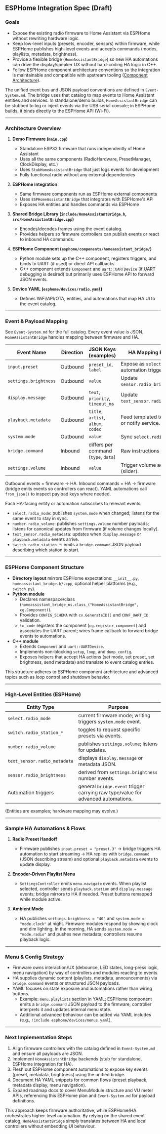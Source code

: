 ## ESPHome Integration Spec (Draft)

### Goals

- Expose the existing radio firmware to Home Assistant via ESPHome without rewriting hardware logic.
- Keep low-level inputs (presets, encoder, sensors) within firmware, while ESPHome publishes high-level events and accepts commands (modes, playlists, metadata, brightness).
- Provide a flexible bridge (`HomeAssistantBridge`) so new HA automations can drive the display/speaker UX without hard-coding HA logic in C++.
- Follow ESPHome component architecture conventions so the integration is maintainable and compatible with upstream tooling ([Component Architecture](https://developers.esphome.io/architecture/components/)).

The unified event bus and JSON payload conventions are defined in `Event-System.md`. The bridge uses that catalog to map events to Home Assistant entities and services. In standalone/demo builds, `HomeAssistantBridge` can be stubbed to log or inject events via the USB serial console; in ESPHome builds, it binds directly to the ESPHome API (Wi-Fi).

---

### Architecture Overview

1. **Demo Firmware (`main.cpp`)**
   - Standalone ESP32 firmware that runs independently of Home Assistant
   - Uses all the same components (RadioHardware, PresetManager, ClockDisplay, etc.)
   - Uses `StubHomeAssistantBridge` that just logs events for development
   - Fully functional radio without any external dependencies

2. **ESPHome Integration**
   - Same firmware components run as ESPHome external components
   - Uses `ESPHomeAssistantBridge` that integrates with ESPHome's API
   - Exposes HA entities and handles commands via ESPHome
2. **Shared Bridge Library (`include/HomeAssistantBridge.h`, `src/HomeAssistantBridge.cpp`)**
   - Encodes/decodes frames using the event catalog.
   - Provides helpers so firmware controllers can publish events or react to inbound HA commands.
3. **ESPHome Component (`esphome/components/homeassistant_bridge/`)**
   - Python module sets up the C++ component, registers triggers, and binds to UART (if used) or direct API callbacks.
   - C++ component extends `Component` and `uart::UARTDevice` (if UART debugging is desired) but primarily uses ESPHome API to forward JSON events.
4. **Device YAML (`esphome/devices/radio.yaml`)**
   - Defines WiFi/API/OTA, entities, and automations that map HA UI to the event catalog.

---

### Event & Payload Mapping

See `Event-System.md` for the full catalog. Every event value is JSON. `HomeAssistantBridge` handles mapping between firmware and HA.

| Event Name            | Direction | JSON Keys (examples)                 | HA Mapping Example                             |
|-----------------------|-----------|--------------------------------------|-----------------------------------------------|
| `input.preset`        | Outbound  | `preset_id`, `label`                 | Expose as `select` or automation trigger.      |
| `settings.brightness` | Outbound  | `value`                              | Update `sensor.radio_brightness`.              |
| `display.message`     | Outbound  | `text`, `priority`, `timeout_ms`     | Update `text_sensor.radio_metadata`.           |
| `playback.metadata`   | Outbound  | `title`, `artist`, `album`, `codec`  | Feed templated text sensor or notify service.  |
| `system.mode`         | Outbound  | `value`                              | Sync `select.radio_mode`.                      |
| `bridge.command`      | Inbound   | differs per command (`type`, `data`) | Raw instructions from HA.                      |
| `settings.volume`     | Inbound   | `value`                              | Trigger volume adjustments (slider).           |

Outbound events = firmware → HA. Inbound commands = HA → firmware (bridge emits events so controllers can react). YAML automations call `from_json()` to inspect payload keys where needed.

Each HA-facing entity or automation subscribes to relevant events:

- `select.radio_mode`: publishes `system.mode` when changed; listens for the same event to stay in sync.
- `number.radio_volume`: publishes `settings.volume` number payloads; listens for canonical updates from firmware (if volume changes locally).
- `text_sensor.radio_metadata`: updates when `display.message` or `playback.metadata` events arrive.
- `switch.radio_station_*`: emits a `bridge.command` JSON payload describing which station to start.

---

### ESPHome Component Structure

- **Directory layout** mirrors ESPHome expectations: `__init__.py`, `homeassistant_bridge.h/.cpp`, optional helper platforms (e.g., `switch.py`).
- **Python module**
  - Declares namespace/class (`homeassistant_bridge_ns.class_("HomeAssistantBridge", cg.Component)`).
  - Provides `CONFIG_SCHEMA` with `cv.GenerateID()` and `CONF_UART_ID` validation.
  - `to_code` registers the component (`cg.register_component`) and associates the UART parent; wires frame callback to forward bridge events to automations.
- **C++ module**
  - Extends `Component` and `uart::UARTDevice`.
  - Implements non-blocking `setup`, `loop`, and `dump_config`.
  - Exposes helpers that accept HA actions (set mode, set preset, set brightness, send metadata) and translate to event catalog entries.

This structure adheres to ESPHome component architecture and advanced topics such as loop control and shutdown behavior.

---

### High-Level Entities (ESPHome)

| Entity Type | Purpose |
|-------------|---------|
| `select.radio_mode` | current firmware mode; writing triggers `system.mode` event. |
| `switch.radio_station_*` | toggles to request specific presets via events. |
| `number.radio_volume` | publishes `settings.volume`; listens for updates. |
| `text_sensor.radio_metadata` | displays `display.message` or metadata JSON. |
| `sensor.radio_brightness` | derived from `settings.brightness` number events. |
| Automation triggers | general `bridge.event` trigger carrying raw type/value for advanced automations. |

(Entities are examples; hardware mapping may evolve.)

---

### Sample HA Automations & Flows

1. **Radio Preset Handoff**
   - Firmware publishes `input.preset = "preset.3"` → bridge triggers HA automation to start streaming → HA replies with `bridge.command` (JSON describing stream) and optional `playback.metadata` events to update display.

2. **Encoder-Driven Playlist Menu**
   - `SettingsController` emits `menu.navigate` events. When playlist selected, controller sends `playback.station` and `display.message` events; bridge mirrors to HA if needed. Preset buttons remapped while module active.

3. **Ambient Mode**
   - HA publishes `settings.brightness = "40"` and `system.mode = "mode.clock"` at night. Firmware modules respond by showing clock and dim lighting. In the morning, HA sends `system.mode = "mode.radio"` and pushes new metadata; controllers resume playback logic.

---

### Menu & Config Strategy

- Firmware owns interaction/UX (debounce, LED states, long-press logic, menu navigation) by way of controllers and modules reacting to events.
- HA supplies dynamic content (playlists, metadata, announcements) via `bridge.command` events or structured JSON payloads.
- YAML focuses on state exposure and automations rather than wiring buttons.
  - Example: `menu.playlists` section in YAML; ESPHome component emits a `bridge.command` JSON payload to the firmware; controller interprets it and updates internal menu state.
  - Additional advanced behaviour can be added via YAML includes (e.g., `!include esphome/devices/menus.yaml`).

---

### Next Implementation Steps

1. Align firmware controllers with the catalog defined in `Event-System.md` and ensure all payloads are JSON.
2. Implement `HomeAssistantBridge` backends (stub for standalone, ESPHome integration for HA).
3. Flesh out ESPHome component automations to expose key events (preset, metadata, brightness) using the unified bridge.
4. Document HA YAML snippets for common flows (preset playback, metadata display, menu navigation).
5. Expand roadmap docs to cover MenuModule structure and VU meter APIs, referencing this ESPHome plan and `Event-System.md` for payload definitions.

This approach keeps firmware authoritative, while ESPHome/HA orchestrates higher-level automation. By relying on the shared event catalog, `HomeAssistantBridge` simply translates between HA and local controllers without embedding UI behaviour.